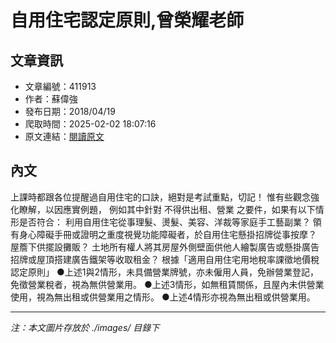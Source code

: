 # 自用住宅認定原則,曾榮耀老師

## 文章資訊
- 文章編號：411913
- 作者：蘇偉強
- 發布日期：2018/04/19
- 爬取時間：2025-02-02 18:07:16
- 原文連結：[閱讀原文](https://real-estate.get.com.tw/Columns/detail.aspx?no=411913)

## 內文
上課時都跟各位提醒過自用住宅的口訣，絕對是考試重點，切記！
惟有些觀念強化瞭解，以因應實例題，
例如其中針對
不得供出租、營業
之要件，如果有以下情形是否符合：
利用自用住宅從事理髮、燙髮、美容、洋裁等家庭手工藝副業？
領有身心障礙手冊或證明之重度視覺功能障礙者，於自用住宅懸掛招牌從事按摩？
屋簷下供擺設攤販？
土地所有權人將其房屋外側壁面供他人繪製廣告或懸掛廣告招牌或屋頂搭建廣告鐵架等收取租金？
根據「適用自用住宅用地稅率課徵地價稅認定原則」
●上述1與2情形，未具備營業牌號，亦未僱用人員，免辦營業登記，免徵營業稅者，視為無供營業用。
●上述3情形，如無租賃關係，且屋內未供營業使用，視為無出租或供營業用之情形。
●上述4情形亦視為無出租或供營業用。

---
*注：本文圖片存放於 ./images/ 目錄下*
